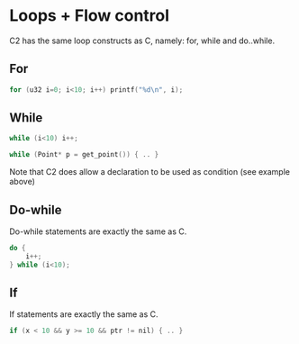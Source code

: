 # Loops + Flow control

C2 has the same loop constructs as C, namely: for, while and do..while.

## For

```c
for (u32 i=0; i<10; i++) printf("%d\n", i);
```

## While

```c
while (i<10) i++;

while (Point* p = get_point()) { .. }
```

Note that C2 does allow a declaration to be used as condition (see example above)


## Do-while

Do-while statements are exactly the same as C.

```c
do {
    i++;
} while (i<10);
```

## If

If statements are exactly the same as C.

```c
if (x < 10 && y >= 10 && ptr != nil) { .. }
```

